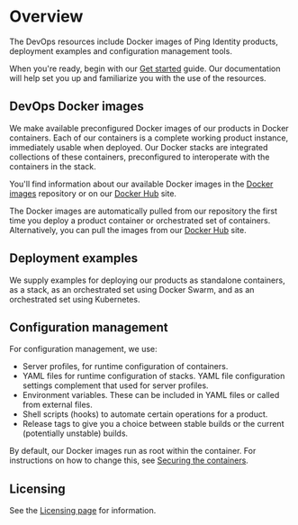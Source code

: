 # Overview

The DevOps resources include Docker images of Ping Identity products, deployment examples and configuration management tools.

When you're ready, begin with our [Get started](getStarted.md) guide. Our documentation will help set you up and familiarize you with the use of the resources.

## DevOps Docker images

We make available preconfigured Docker images of our products in Docker containers. Each of our containers is a complete working product instance, immediately usable when deployed. Our Docker stacks are integrated collections of these containers, preconfigured to interoperate with the containers in the stack.

You'll find information about our available Docker images in the [Docker images](../../pingidentity-docker-builds) repository or on our [Docker Hub](https://hub.docker.com/u/pingidentity/) site.

The Docker images are automatically pulled from our repository the first time you deploy a product container or orchestrated set of containers. Alternatively, you can pull the images from our [Docker Hub](https://hub.docker.com/u/pingidentity/) site.

## Deployment examples

We supply examples for deploying our products as standalone containers, as a stack, as an orchestrated set using Docker Swarm, and as an orchestrated set using Kubernetes.

## Configuration management

For configuration management, we use:

  * Server profiles, for runtime configuration of containers.
  * YAML files for runtime configuration of stacks. YAML file configuration settings complement that used for server profiles.
  * Environment variables. These can be included in YAML files or called from external files.
  * Shell scripts (hooks) to automate certain operations for a product.
  * Release tags to give you a choice between stable builds or the current (potentially unstable) builds.

By default, our Docker images run as root within the container. For instructions on how to change this, see [Securing the containers](docs/secureContainers.md).

## Licensing

See the [Licensing page](../LICENSE.md) for information.

